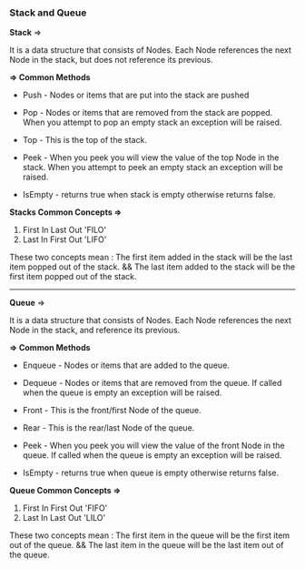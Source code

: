 
### Stack and Queue

**Stack** =>

It is a data structure that consists of Nodes. Each Node references the next Node in the stack, but does not reference its previous.

**=> Common Methods**

- Push - Nodes or items that are put into the stack are pushed

- Pop - Nodes or items that are removed from the stack are popped. When you attempt to pop an empty stack an exception will be raised.

- Top - This is the top of the stack.

- Peek - When you peek you will view the value of the top Node in the stack. When you attempt to peek an empty stack an exception will be raised.

- IsEmpty - returns true when stack is empty otherwise returns false.


**Stacks Common Concepts =>**

1. First In Last Out 'FILO'
2. Last In First Out 'LIFO'

These two concepts mean : The first item added in the stack will be the last item popped out of the stack. && The last item added to the stack will be the first item popped out of the stack.

----------------------

**Queue** =>

It is a data structure that consists of Nodes. Each Node references the next Node in the stack, and reference its previous.


**=> Common Methods**

- Enqueue - Nodes or items that are added to the queue.

- Dequeue - Nodes or items that are removed from the queue. If called when the queue is empty an exception will be raised.

- Front - This is the front/first Node of the queue.

- Rear - This is the rear/last Node of the queue.

- Peek - When you peek you will view the value of the front Node in the queue. If called when the queue is empty an exception will be raised.

- IsEmpty - returns true when queue is empty otherwise returns false.

**Queue Common Concepts =>**

1. First In First Out 'FIFO'
2. Last In Last Out 'LILO'

These two concepts mean : The first item in the queue will be the first item out of the queue. && The last item in the queue will be the last item out of the queue.